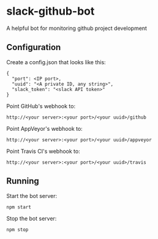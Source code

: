 # slack-github-bot
A helpful bot for monitoring github project development

## Configuration
Create a config.json that looks like this:

    {
      "port": <IP port>,
      "uuid": "<A private ID, any string>",
      "slack_token": "<slack API token>"
    }

Point GitHub's webhook to:

    http://<your server>:<your port>/<your uuid>/github

Point AppVeyor's webhook to:

    http://<your server>:<your port>/<your uuid>/appveyor

Point Travis CI's webhook to:

    http://<your server>:<your port>/<your uuid>/travis

## Running

Start the bot server:

    npm start

Stop the bot server:

    npm stop
